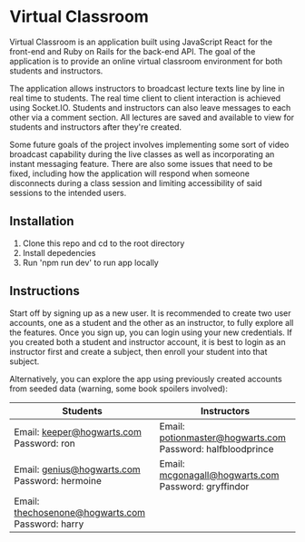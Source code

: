# Virtual Classroom

Virtual Classroom is an application built using JavaScript React for the front-end and Ruby on Rails for the back-end API. The goal of the application is to provide an online virtual classroom environment for both students and instructors.

The application allows instructors to broadcast lecture texts line by line in real time to students. The real time client to client interaction is achieved using Socket.IO. Students and instructors can also leave messages to each other via a comment section. All lectures are saved and available to view for students and instructors after they're created.

Some future goals of the project involves implementing some sort of video broadcast capability during the live classes as well as incorporating an instant messaging feature. There are also some issues that need to be fixed, including how the application will respond when someone disconnects during a class session and limiting accessibility of said sessions to the intended users.

## Installation

1. Clone this repo and cd to the root directory
2. Install depedencies
3. Run 'npm run dev' to run app locally

## Instructions

Start off by signing up as a new user. It is recommended to create two user accounts, one as a student and the other as an instructor, to fully explore all the features. Once you sign up, you can login using your new credentials. If you created both a student and instructor account, it is best to login as an instructor first and create a subject, then enroll your student into that subject.

Alternatively, you can explore the app using previously created accounts from seeded data (warning, some book spoilers involved):

| Students | Instructors |
|----------|-------------|
| Email: keeper@hogwarts.com<br>Password: ron| Email: potionmaster@hogwarts.com<br>Password: halfbloodprince |
| Email: genius@hogwarts.com<br>Password: hermoine | Email: mcgonagall@hogwarts.com<br>Password: gryffindor |
| Email: thechosenone@hogwarts.com<br>Password: harry | |


<!-- ### Project




### Instructions



[Try it here](https://vir-clsrm.herokuapp.com/)

[GitHub Repo](https://github.com/wyao905/virtual_classroom.git) -->